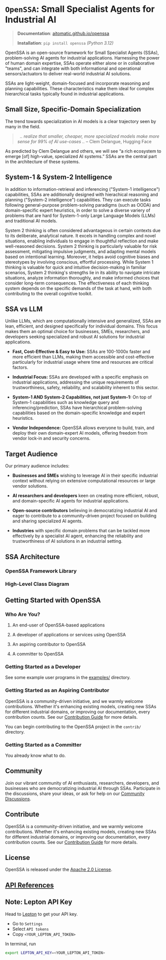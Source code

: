 # `OpenSSA`: Small Specialist Agents for Industrial AI

> __Documentation__: [aitomatic.github.io/openssa](https://aitomatic.github.io/openssa)
>
> __Installation__: `pip install openssa` _(Python 3.12)_

OpenSSA is an open-source framework for Small Specialist Agents (SSAs), problem-solving AI agents for industrial applications. Harnessing the power of human domain expertise, SSAs operate either alone or in collaborative "teams", and can integrate with both informational and operational sensors/actuators to deliver real-world industrial AI solutions.

SSAs are light-weight, domain-focused and incorporate reasoning and planning capabilities. These characteristics make them ideal for complex hierarchical tasks typically found in industrial applications.

## Small Size, Specific-Domain Specialization

The trend towards specialization in AI models is a clear trajectory seen by many in the field.

> &nbsp;
> _.. realize that smaller, cheaper, more specialized models make more sense for 99% of AI use-cases .._ – Clem Delangue, Hugging Face
> &nbsp;

As predicted by Clem Delangue and others, we will see “a rich ecosystem to emerge [of] high-value, specialized AI systems.” SSAs are the central part in the architecture of these systems.

## System-1 & System-2 Intelligence

In addition to information-retrieval and inferencing ("System-1 intelligence") capabilities, SSAs are additionally designed with hierachical reasoning and planning ("System-2 intelligence") capabilities. They can execute tasks following general-purpose problem-solving paradigms (such as OODA) and domain-specific expert heuristics, in order to solve a diverse variery of problems that are hard for System-1-only Large Language Models (LLMs) and traditional AI models.

System 2 thinking is often considered advantageous in certain contexts due to its deliberate, analytical nature. It excels in handling complex and novel situations, enabling individuals to engage in thoughtful reflection and make well-reasoned decisions. System 2 thinking is particularly valuable for risk assessment, mitigating impulsive judgments, and adapting mental models based on intentional learning. Moreover, it helps avoid cognitive biases and stereotypes by involving conscious, effortful processing. While System 1 thinking is valuable for quick and intuitive decision-making in familiar scenarios, System 2 thinking's strengths lie in its ability to navigate intricate situations, analyze information thoroughly, and make informed choices that consider long-term consequences. The effectiveness of each thinking system depends on the specific demands of the task at hand, with both contributing to the overall cognitive toolkit.

## SSA vs LLM

Unlike LLMs, which are computationally intensive and generalized, SSAs are lean, efficient, and designed specifically for individual domains. This focus makes them an optimal choice for businesses, SMEs, researchers, and developers seeking specialized and robust AI solutions for industrial applications.

- __Fast, Cost-Effective & Easy to Use:__ SSAs are 100-1000x faster and more efficient than LLMs, making them accessible and cost-effective particularly for industrial usage where time and resources are critical factors.

- __Industrial Focus:__ SSAs are developed with a specific emphasis on industrial applications, addressing the unique requirements of trustworthiness, safety, reliability, and scalability inherent to this sector.

- __System-1 AND System-2 Capabilities, not just System-1:__ On top of System-1 capabilities such as knowledge query and inferencing/prediction, SSAs have hierarchical problem-solving capabilities based on the domain-specific knowledge and expert heuristics.

- __Vendor Independence:__ OpenSSA allows everyone to build, train, and deploy their own domain-expert AI models, offering freedom from vendor lock-in and security concerns.

## Target Audience

Our primary audience includes:

- __Businesses and SMEs__ wishing to leverage AI in their specific industrial context without relying on extensive computational resources or large vendor solutions.

- __AI researchers and developers__ keen on creating more efficient, robust, and domain-specific AI agents for industrial applications.

- __Open-source contributors__ believing in democratizing industrial AI and eager to contribute to a community-driven project focused on building and sharing specialized AI agents.

- __Industries__ with specific domain problems that can be tackled more effectively by a specialist AI agent, enhancing the reliability and trustworthiness of AI solutions in an industrial setting.

## SSA Architecture

### OpenSSA Framework Library

### High-Level Class Diagram

## Getting Started with OpenSSA

### Who Are You?

1. An end-user of OpenSSA-based applications

2. A developer of applications or services using OpenSSA

3. An aspiring contributor to OpenSSA

4. A committer to OpenSSA

### Getting Started as a Developer

See some example user programs in the [examples/](./examples/) directory.

### Getting Started as an Aspiring Contributor

OpenSSA is a community-driven initiative, and we warmly welcome contributions. Whether it's enhancing existing models, creating new SSAs for different industrial domains, or improving our documentation, every contribution counts. See our [Contribution Guide](../CONTRIBUTING.md) for more details.

You can begin contributing to the OpenSSA project in the `contrib/` directory.

### Getting Started as a Committer

You already know what to do.

## Community

Join our vibrant community of AI enthusiasts, researchers, developers, and businesses who are democratizing industrial AI through SSAs.  Participate in the discussions, share your ideas, or ask for help on our [Community Discussions](https://github.com/aitomatic/openssa/discussions).

## Contribute

OpenSSA is a community-driven initiative, and we warmly welcome contributions. Whether it's enhancing existing models, creating new SSAs for different industrial domains, or improving our documentation, every contribution counts. See our [Contribution Guide](docs/community/CONTRIBUTING.md) for more details.

## License

OpenSSA is released under the [Apache 2.0 License](LICENSE.md).

## [API References](modules)

## Note: Lepton API Key

Head to [Lepton](https://dashboard.lepton.ai/) to get your API key.

- Go to `Settings`
- Select `API tokens`
- Copy `<YOUR_LEPTON_API_TOKEN>`

In terminal, run

```bash
export LEPTON_API_KEY=<YOUR_LEPTON_API_TOKEN>
```
